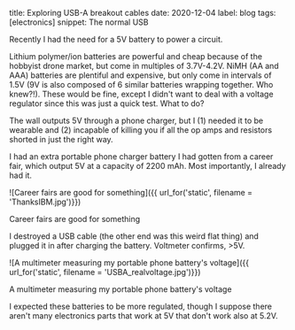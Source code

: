 title: Exploring USB-A breakout cables
date: 2020-12-04
label: blog
tags: [electronics]
snippet: The normal USB

Recently I had the need for a 5V battery to power a circuit. 

Lithium polymer/ion batteries are powerful and cheap because of the hobbyist drone market, but come in multiples of 3.7V-4.2V. NiMH (AA and AAA) batteries are plentiful and expensive, but only come in intervals of 1.5V (9V is also composed of 6 similar batteries wrapping together. Who knew?!). These would be fine, except I didn't want to deal with a voltage regulator since this was just a quick test. What to do?

The wall outputs 5V through a phone charger, but I (1) needed it to be wearable and (2) incapable of killing you if all the op amps and resistors shorted in just the right way. 

I had an extra portable phone charger battery I had gotten from a career fair, which output 5V at a capacity of 2200 mAh. Most importantly, I already had it. 

![Career fairs are good for something]({{ url_for('static', filename = 'ThanksIBM.jpg')}})
<p class="caption">Career fairs are good for something</p>

I destroyed a USB cable (the other end was this weird flat thing) and plugged it in after charging the battery. Voltmeter confirms, >5V. 

![A multimeter measuring my portable phone battery's voltage]({{ url_for('static', filename = 'USBA_realvoltage.jpg')}})
<p class="caption">A multimeter measuring my portable phone battery's voltage</p>

I expected these batteries to be more regulated, though I suppose there aren't many electronics parts that work at 5V that don't work also at 5.2V. 
